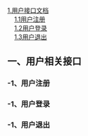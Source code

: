 [1.用户接口文档](#1)  
 &nbsp; &nbsp; [ 1.1用户注册](#1.1)  
&nbsp; &nbsp;  [ 1.2用户登录](#1.2)  
 &nbsp; &nbsp; [ 1.3用户退出](#1.3)  


<h2 id='1'>一、用户相关接口</h2>
<h3 id='1.1'>-1、用户注册</h3>

<h3 id='1.2'>-1、用户登录</h3>

<h3 id='1.3'>-1、用户退出</h3>
